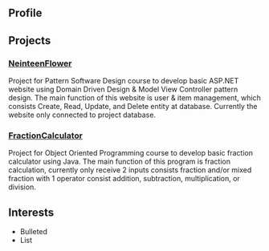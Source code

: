 ## Profile

## Projects
### [NeinteenFlower](https://github.com/AlphaDelta9/PatternSoftwareDesign)
Project for Pattern Software Design course to develop basic ASP.NET website using Domain Driven Design & Model View Controller pattern design. The main function of this website is user & item management, which consists Create, Read, Update, and Delete entity at database. Currently the website only connected to project database.
### [FractionCalculator](https://github.com/AlphaDelta9/ObjectOrientedProgramming)
Project for Object Oriented Programming course to develop basic fraction calculator using Java. The main function of this program is fraction calculation, currently only receive 2 inputs consists fraction and/or mixed fraction with 1 operator consist addition, subtraction, multiplication, or division.

## Interests
- Bulleted
- List